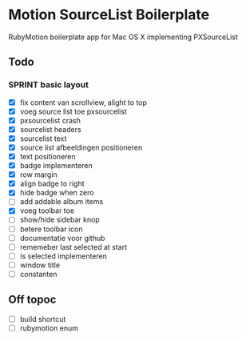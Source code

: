# Motion SourceList Boilerplate

RubyMotion boilerplate app for Mac OS X implementing PXSourceList

## Todo

### SPRINT basic layout

- [x] fix content van scrollview, alight to top
- [x] voeg source list toe pxsourcelist
- [x] pxsourcelist crash
- [x] sourcelist headers
- [x] sourcelist text
- [x] source list afbeeldingen positioneren
- [x] text positioneren
- [x] badge implementeren
- [x] row margin
- [x] align badge to right
- [x] hide badge when zero
- [ ] add addable album items
- [x] voeg toolbar toe
- [ ] show/hide sidebar knop
- [ ] betere toolbar icon
- [ ] documentatie voor github
- [ ] rememeber last selected at start
- [ ] is selected implementeren
- [ ] window title
- [ ] constanten

## Off topoc
- [ ] build shortcut
- [ ] rubymotion enum
